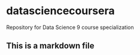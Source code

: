 # datasciencecoursera
Repository for Data Science 9 course specialization 
## This is a markdown file
